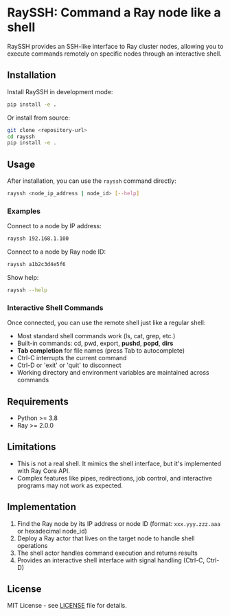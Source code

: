 # RaySSH: Command a Ray node like a shell

RaySSH provides an SSH-like interface to Ray cluster nodes, allowing you to execute commands remotely on specific nodes through an interactive shell.

## Installation

Install RaySSH in development mode:

```bash
pip install -e .
```

Or install from source:

```bash
git clone <repository-url>
cd rayssh
pip install -e .
```

## Usage

After installation, you can use the `rayssh` command directly:

```bash
rayssh <node_ip_address | node_id> [--help]
```

### Examples

Connect to a node by IP address:
```bash
rayssh 192.168.1.100
```

Connect to a node by Ray node ID:
```bash
rayssh a1b2c3d4e5f6
```

Show help:
```bash
rayssh --help
```

### Interactive Shell Commands

Once connected, you can use the remote shell just like a regular shell:
- Most standard shell commands work (ls, cat, grep, etc.)
- Built-in commands: cd, pwd, export, **pushd**, **popd**, **dirs**
- **Tab completion** for file names (press Tab to autocomplete)
- Ctrl-C interrupts the current command
- Ctrl-D or 'exit' or 'quit' to disconnect
- Working directory and environment variables are maintained across commands

## Requirements

- Python >= 3.8
- Ray >= 2.0.0

## Limitations

- This is not a real shell. It mimics the shell interface, but it's implemented with Ray Core API.
- Complex features like pipes, redirections, job control, and interactive programs may not work as expected.

## Implementation

1. Find the Ray node by its IP address or node ID (format: `xxx.yyy.zzz.aaa` or hexadecimal node_id)
2. Deploy a Ray actor that lives on the target node to handle shell operations
3. The shell actor handles command execution and returns results
4. Provides an interactive shell interface with signal handling (Ctrl-C, Ctrl-D)

## License

MIT License - see [LICENSE](LICENSE) file for details.